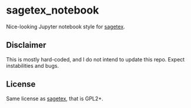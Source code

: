 # sagetex_notebook

Nice-looking Jupyter notebook style for [sagetex](https://github.com/sagemath/sagetex).

## Disclaimer

This is mostly hard-coded, and I do not intend to update this repo. Expect instabilities and bugs.

## License

Same license as [sagetex](https://github.com/sagemath/sagetex), that is GPL2+.
